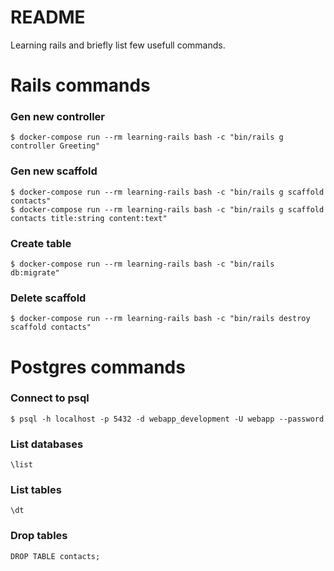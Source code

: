 # README

Learning rails and briefly list few usefull commands.

# Rails commands

### Gen new controller

    $ docker-compose run --rm learning-rails bash -c "bin/rails g controller Greeting"

### Gen new scaffold

    $ docker-compose run --rm learning-rails bash -c "bin/rails g scaffold contacts"
    $ docker-compose run --rm learning-rails bash -c "bin/rails g scaffold contacts title:string content:text"

### Create table

    $ docker-compose run --rm learning-rails bash -c "bin/rails db:migrate"

### Delete scaffold

    $ docker-compose run --rm learning-rails bash -c "bin/rails destroy scaffold contacts"
    
# Postgres commands

### Connect to psql

    $ psql -h localhost -p 5432 -d webapp_development -U webapp --password

### List databases

    \list

### List tables

    \dt

### Drop tables

    DROP TABLE contacts;
